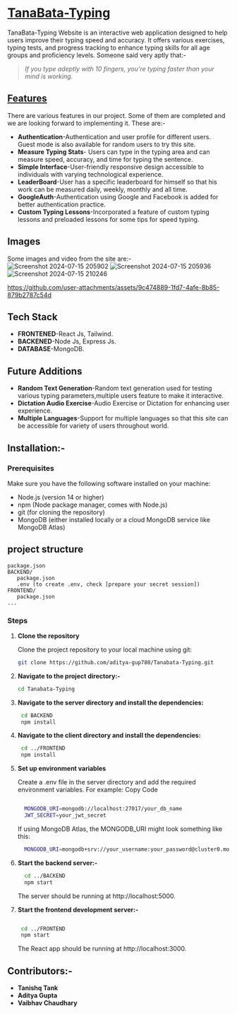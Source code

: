 # [TanaBata-Typing](../../)
TanaBata-Typing  Website is an interactive web application designed to help users improve their typing speed and accuracy. It offers various exercises, typing tests, and progress tracking to enhance typing skills for all age groups and proficiency levels.
Someone said very aptly that:-                                  
> _If you type adeptly with 10 fingers, you're typing faster than your mind is working._

## [Features](../../)

There are various features in our project. Some of them are completed and we are looking forward to implementing it. These are:-   


- **Authentication**-Authentication and user profile for different users. Guest mode is also available for random users to try this site.
- **Measure Typing Stats**- Users can type in the typing area and can measure speed, accuracy, and time for typing the sentence.
- **Simple Interface**-User-friendly responsive design accessible to individuals with varying technological experience.
- **LeaderBoard**-User has a specific leaderboard for himself so that his work can be measured daily, weekly, monthly and all time. 
- **GoogleAuth**-Authentication using Google and Facebook is added for better authentication practice.
- **Custom Typing Lessons**-Incorporated a feature of custom typing lessons and preloaded lessons for some tips for speed typing.


## Images
   Some images and video from the site are:-
   ![Screenshot 2024-07-15 205902](https://github.com/user-attachments/assets/c7c22525-a0c3-4759-97f0-56e6004eb69e)
   ![Screenshot 2024-07-15 205936](https://github.com/user-attachments/assets/3e464329-08ba-4f45-9aed-e38249594f8f)
   ![Screenshot 2024-07-15 210246](https://github.com/user-attachments/assets/1f23f4cd-aa94-446e-8e9c-6384c8ef810f)


https://github.com/user-attachments/assets/9c474889-1fd7-4afe-8b85-879b2787c54d


## Tech Stack

- **FRONTENED**-React Js, Tailwind.
- **BACKENED**-Node Js, Express Js.
- **DATABASE**-MongoDB.

## Future Additions

- **Random Text Generation**-Random text generation used for testing various typing parameters,multiple users feature to make it interactive.
- **Dictation Audio Exercise**-Audio Exercise or Dictation for enhancing user experience. 
- **Multiple Languages**-Support for multiple languages so that this site can be accessible for variety of users throughout world.


## Installation:-

### Prerequisites


Make sure you have the following software installed on your machine:

- Node.js (version 14 or higher)
- npm (Node package manager, comes with Node.js)
- git (for cloning the repository)
- MongoDB (either installed locally or a cloud MongoDB service like MongoDB Atlas)

## project structure
```terminal
package.json
BACKEND/
   package.json
   .env (to create .env, check [prepare your secret session])
FRONTEND/
   package.json
...
```

### Steps

1) **Clone the repository**

    Clone the project repository to your local machine using git:

     ```sh
     git clone https://github.com/aditya-gup780/Tanabata-Typing.git
     ```

2) **Navigate to the project directory:-**

    ```sh
    cd Tanabata-Typing
    ```
3) **Navigate to the server directory and install the dependencies:**

     ```sh
      cd BACKEND
      npm install
     ```
4) **Navigate to the client directory and install the dependencies:**

      ``` sh
       cd ../FRONTEND
       npm install
      ```
5)  **Set up environment variables**

    Create a .env file in the server directory and add the required environment variables.
    For example:
     Copy Code
    ```sh
    
      MONGODB_URI=mongodb://localhost:27017/your_db_name
      JWT_SECRET=your_jwt_secret
    ```
      If using MongoDB Atlas, the MONGODB_URI might look something like this:

      ```sh
        MONGODB_URI=mongodb+srv://your_username:your_password@cluster0.mongodb.net/your_db_name?retryWrites=true&w=majority
       ```

6) **Start the backend server:-**

      ```sh
        cd ../BACKEND
        npm start
      ```
      The server should be running at http://localhost:5000.


7) **Start the frontend development server:-**

     ``` sh

      cd ../FRONTEND
      npm start
     ```
   The React app should be running at http://localhost:3000.

## Contributors:-
- **Tanishq Tank**
- **Aditya Gupta**
- **Vaibhav Chaudhary**

